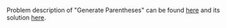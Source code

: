 Problem description of "Generate Parentheses" can be found [here](https://leetcode.com/problems/generate-parentheses/) and its solution [here](https://github.com/aurimas13/LeetCode-HackerRank-MAANG/blob/main/LeetCode/Python%20Solutions/First%20Bad%20Version/first.py).